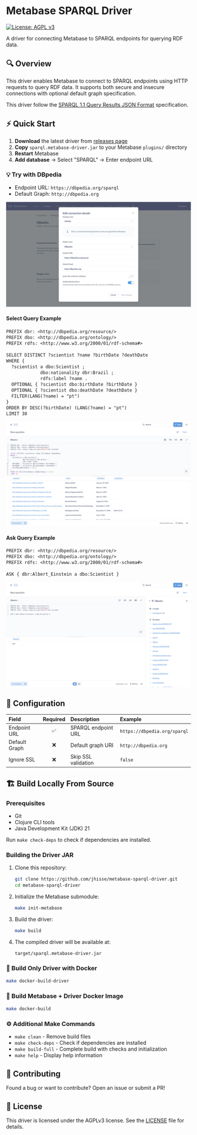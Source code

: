 # Metabase SPARQL Driver

[![License: AGPL v3](https://img.shields.io/badge/License-AGPL%20v3-blue.svg)](https://www.gnu.org/licenses/agpl-3.0)

A driver for connecting Metabase to SPARQL endpoints for querying RDF data.

## :mag: Overview

This driver enables Metabase to connect to SPARQL endpoints using HTTP requests to query RDF data. It supports both secure and insecure connections with optional default graph specification.

This driver follow the [SPARQL 1.1 Query Results JSON Format](https://www.w3.org/TR/2013/REC-sparql11-results-json-20130321/) specification.

## :zap: Quick Start

1. **Download** the latest driver from [releases page](https://github.com/jhisse/metabase-sparql-driver/releases)
2. **Copy** `sparql.metabase-driver.jar` to your Metabase `plugins/` directory
3. **Restart** Metabase
4. **Add database** → Select "SPARQL" → Enter endpoint URL

### :bulb: Try with DBpedia

- Endpoint URL: `https://dbpedia.org/sparql`
- Default Graph: `http://dbpedia.org`

![DBpedia Connection](./images/sparql-connection.png)

#### Select Query Example

```sparql
PREFIX dbr: <http://dbpedia.org/resource/>
PREFIX dbo: <http://dbpedia.org/ontology/>
PREFIX rdfs: <http://www.w3.org/2000/01/rdf-schema#>

SELECT DISTINCT ?scientist ?name ?birthDate ?deathDate 
WHERE {
  ?scientist a dbo:Scientist ;
             dbo:nationality dbr:Brazil ;
             rdfs:label ?name .
  OPTIONAL { ?scientist dbo:birthDate ?birthDate }
  OPTIONAL { ?scientist dbo:deathDate ?deathDate }
  FILTER(LANG(?name) = "pt")
}
ORDER BY DESC(?birthDate) (LANG(?name) = "pt")
LIMIT 30
```

![DBpedia Select Query](./images/select-query-example.png)

#### Ask Query Example

```sparql
PREFIX dbr: <http://dbpedia.org/resource/>
PREFIX dbo: <http://dbpedia.org/ontology/>
PREFIX rdfs: <http://www.w3.org/2000/01/rdf-schema#>

ASK { dbr:Albert_Einstein a dbo:Scientist }
```

![DBpedia Ask Query](./images/ask-query-example.png)

## :wrench: Configuration

| Field         | Required | Description             | Example                       |
|:--------------|:--------:|:------------------------|:------------------------------|
| Endpoint URL  |   ✅     | SPARQL endpoint URL     | `https://dbpedia.org/sparql`  |
| Default Graph |   ❌     | Default graph URI       | `http://dbpedia.org`          |
| Ignore SSL    |   ❌     | Skip SSL validation     | `false`                       |

## :building_construction: Build Locally From Source

### Prerequisites

- Git
- Clojure CLI tools
- Java Development Kit (JDK) 21

Run `make check-deps` to check if dependencies are installed.

### Building the Driver JAR

1. Clone this repository:

   ```bash
   git clone https://github.com/jhisse/metabase-sparql-driver.git
   cd metabase-sparql-driver
   ```

2. Initialize the Metabase submodule:

   ```bash
   make init-metabase
   ```

3. Build the driver:

   ```bash
   make build
   ```

4. The compiled driver will be available at:

   ```text
   target/sparql.metabase-driver.jar
   ```

### :whale: Build Only Driver with Docker

```bash
make docker-build-driver
```

### :whale: Build Metabase + Driver Docker Image

```bash
make docker-build
```

### :gear: Additional Make Commands

- `make clean` - Remove build files
- `make check-deps` - Check if dependencies are installed
- `make build-full` - Complete build with checks and initialization
- `make help` - Display help information

## :handshake: Contributing

Found a bug or want to contribute? Open an issue or submit a PR!

## :page_facing_up: License

This driver is licensed under the AGPLv3 license. See the [LICENSE](LICENSE) file for details.
